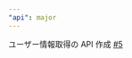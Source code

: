```yaml
---
"api": major
---
```


ユーザー情報取得の API 作成 [#5](https://github.com/illionillion/react-express-bbs/issues/5)
